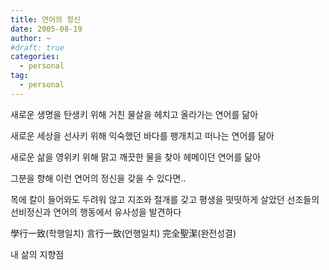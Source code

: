 ```yaml
---
title: 연어의 정신
date: 2005-08-19
author: ~
#draft: true
categories:
  - personal
tag:
  - personal
---
```




새로운 생명을 탄생키 위해
거친 물살을 헤치고 올라가는 연어를 닮아

새로운 세상을 선사키 위해
익숙했던 바다를 팽개치고 떠나는 연어를 닮아

새로운 삶을 영위키 위해
맑고 깨끗한 물을 찾아 헤메이던 연어를 닮아

그분을 향해 이런 연어의 정신을 갖을 수 있다면..

목에 칼이 들어와도 두려워 않고
지조와 절개를 갖고 평생을 떳떳하게 살았던
선조들의 선비정신과 연어의 행동에서 유사성을 발견하다

學行一致(학행일치)
言行一致(언행일치)
完全聖潔(완전성결)

내 삶의 지향점


 






